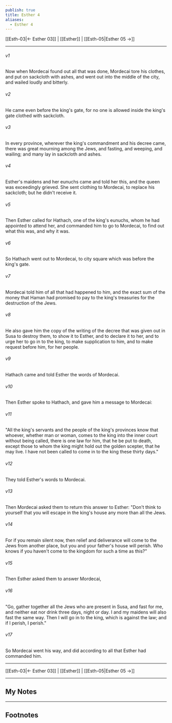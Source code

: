 ```yaml
---
publish: true
title: Esther 4
aliases:
  - Esther 4
---
```


[[Esth-03|← Esther 03]] | [[Esther]] | [[Esth-05|Esther 05 →]]
***



###### v1 
Now when Mordecai found out all that was done, Mordecai tore his clothes, and put on sackcloth with ashes, and went out into the middle of the city, and wailed loudly and bitterly. 

###### v2 
He came even before the king's gate, for no one is allowed inside the king's gate clothed with sackcloth. 

###### v3 
In every province, wherever the king's commandment and his decree came, there was great mourning among the Jews, and fasting, and weeping, and wailing; and many lay in sackcloth and ashes. 

###### v4 
Esther's maidens and her eunuchs came and told her this, and the queen was exceedingly grieved. She sent clothing to Mordecai, to replace his sackcloth; but he didn't receive it. 

###### v5 
Then Esther called for Hathach, one of the king's eunuchs, whom he had appointed to attend her, and commanded him to go to Mordecai, to find out what this was, and why it was. 

###### v6 
So Hathach went out to Mordecai, to city square which was before the king's gate. 

###### v7 
Mordecai told him of all that had happened to him, and the exact sum of the money that Haman had promised to pay to the king's treasuries for the destruction of the Jews. 

###### v8 
He also gave him the copy of the writing of the decree that was given out in Susa to destroy them, to show it to Esther, and to declare it to her, and to urge her to go in to the king, to make supplication to him, and to make request before him, for her people. 

###### v9 
Hathach came and told Esther the words of Mordecai. 

###### v10 
Then Esther spoke to Hathach, and gave him a message to Mordecai: 

###### v11 
"All the king's servants and the people of the king's provinces know that whoever, whether man or woman, comes to the king into the inner court without being called, there is one law for him, that he be put to death, except those to whom the king might hold out the golden scepter, that he may live. I have not been called to come in to the king these thirty days." 

###### v12 
They told Esther's words to Mordecai. 

###### v13 
Then Mordecai asked them to return this answer to Esther: "Don't think to yourself that you will escape in the king's house any more than all the Jews. 

###### v14 
For if you remain silent now, then relief and deliverance will come to the Jews from another place, but you and your father's house will perish. Who knows if you haven't come to the kingdom for such a time as this?" 

###### v15 
Then Esther asked them to answer Mordecai, 

###### v16 
"Go, gather together all the Jews who are present in Susa, and fast for me, and neither eat nor drink three days, night or day. I and my maidens will also fast the same way. Then I will go in to the king, which is against the law; and if I perish, I perish." 

###### v17 
So Mordecai went his way, and did according to all that Esther had commanded him.

***
[[Esth-03|← Esther 03]] | [[Esther]] | [[Esth-05|Esther 05 →]]

---
## My Notes

---
## Footnotes